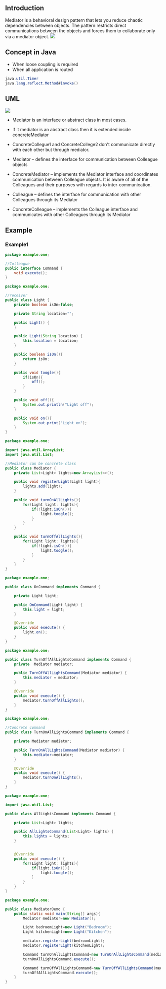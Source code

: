 ## Introduction ##
 Mediator is a behavioral design pattern that lets you reduce chaotic dependencies between objects. 
 The pattern restricts direct communications between the objects and forces them to collaborate only via a mediator object.
  <img src="mediator.png" />

## Concept in Java ##
- When loose coupling is required
- When all application is routed

```java
java.util.Timer
java.lang.reflect.Method#invoke()
```
 
## UML ##
<img src="mediator_uml.png"/>

- Mediator is an interface or abstract class in most cases.
- If it mediator is an abstract class then it is extended inside concreteMediator
- ConcreteCollegue1 and ConcreteCollege2 don't communicate directly with each other but through mediator.

- Mediator – defines the interface for communication between Colleague objects
- ConcreteMediator – implements the Mediator interface and coordinates communication between Colleague objects. It is aware of all of the Colleagues and their purposes with regards to inter-communication.
- Colleague – defines the interface for communication with other Colleagues through its Mediator
- ConcreteColleague – implements the Colleague interface and communicates with other Colleagues through its Mediator

## Example ##
### Example1 ###
```java
package example.one;

//Colleague
public interface Command {
    void execute();
}

```

```java
package example.one;

//receiver
public class Light {
    private boolean isOn=false;

    private String location="";

    public Light() {
    }

    public Light(String location) {
        this.location = location;
    }

    public boolean isOn(){
        return isOn;
    }

    public void toogle(){
        if(isOn){
            off();
        }
    }

    public void off(){
        System.out.println("Light off");
    }

    public void on(){
        System.out.print("Light on");
    }
}

```

```java
package example.one;

import java.util.ArrayList;
import java.util.List;

//Mediator can be concrete class
public class Mediator {
    private List<Light> lights=new ArrayList<>();

    public void registerLight(Light light){
        lights.add(light);
    }

    public void turnOnAllLights(){
        for(Light light: lights){
            if(!light.isOn()){
                light.toogle();
            }
        }
    }

    public void turnOffAllLights(){
        for(Light light: lights){
            if(!light.isOn()){
                light.toogle();
            }
        }
    }
}

```

```java
package example.one;

public class OnCommand implements Command {

    private Light light;

    public OnCommand(Light light) {
        this.light = light;
    }

    @Override
    public void execute() {
        light.on();
    }
}

```

```java
package example.one;

public class TurnOffAllLightsCommand implements Command {
    private  Mediator mediator;

    public TurnOffAllLightsCommand(Mediator mediator) {
        this.mediator = mediator;
    }

    @Override
    public void execute() {
        mediator.turnOffAllLights();
    }
}

```

```java
package example.one;

//Concrete command
public class TurnOnAllLightsCommand implements Command {

    private Mediator mediator;

    public TurnOnAllLightsCommand(Mediator mediator) {
        this.mediator=mediator;
    }

    @Override
    public void execute() {
        mediator.turnOnAllLights();
    }
}

```

```java
package example.one;

import java.util.List;

public class AllLightsCommand implements Command {

    private List<Light> lights;

    public AllLightsCommand(List<Light> lights) {
        this.lights = lights;
    }


    @Override
    public void execute() {
        for(Light light: lights){
            if(light.isOn()){
                light.toogle();
            }
        }
    }
}

```

```java
package example.one;

public class MediatorDemo {
    public static void main(String[] args){
        Mediator mediator=new Mediator();

        Light bedroomLight=new Light("Bedroom");
        Light kitchenLight=new Light("Kitchen");

        mediator.registerLight(bedroomLight);
        mediator.registerLight(kitchenLight);

        Command turnOnAllLightsCommand=new TurnOnAllLightsCommand(mediator);
        turnOnAllLightsCommand.execute();

        Command turnOffAllLightsCommand=new TurnOffAllLightsCommand(mediator);
        turnOffAllLightsCommand.execute();
    }
}
```